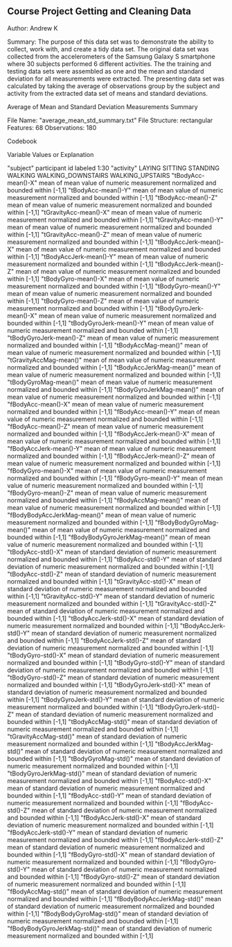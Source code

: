 ## Course Project Getting and Cleaning Data

Author: Andrew K

Summary: The purpose of this data set was to demonstrate the ability to collect, work with, and create a tidy data set. The original data set was collected from the accelerometers of the Samsung Galaxy S smartphone where 30 subjects performed 6 different activities. The the training and testing data sets were assembled as one and the mean and standard deviation for all measurements were extracted. The presenting data set was calculated by taking the average of observations group by the subject and activity from the extracted data set of means and standard deviations.

Average of Mean and Standard Deviation Measurements Summary

File Name: "average_mean_std_summary.txt"
File Structure: rectangular
Features: 68
Observations: 180

Codebook

Variable                        Values or Explanation

"subject"                       participant id labeled 1:30 
"activity"                      LAYING
                                SITTING
                                STANDING
                                WALKING
                                WALKING_DOWNSTAIRS
                                WALKING_UPSTAIRS
"tBodyAcc-mean()-X"             mean of mean value of numeric measurement normalized and bounded within [-1,1]
"tBodyAcc-mean()-Y"             mean of mean value of numeric measurement normalized and bounded within [-1,1]
"tBodyAcc-mean()-Z"             mean of mean value of numeric measurement normalized and bounded within [-1,1]
"tGravityAcc-mean()-X"          mean of mean value of numeric measurement normalized and bounded within [-1,1]
"tGravityAcc-mean()-Y"          mean of mean value of numeric measurement normalized and bounded within [-1,1]
"tGravityAcc-mean()-Z"          mean of mean value of numeric measurement normalized and bounded within [-1,1]
"tBodyAccJerk-mean()-X"         mean of mean value of numeric measurement normalized and bounded within [-1,1]
"tBodyAccJerk-mean()-Y"         mean of mean value of numeric measurement normalized and bounded within [-1,1]
"tBodyAccJerk-mean()-Z"         mean of mean value of numeric measurement normalized and bounded within [-1,1]
"tBodyGyro-mean()-X"            mean of mean value of numeric measurement normalized and bounded within [-1,1]
"tBodyGyro-mean()-Y"            mean of mean value of numeric measurement normalized and bounded within [-1,1]
"tBodyGyro-mean()-Z"            mean of mean value of numeric measurement normalized and bounded within [-1,1]
"tBodyGyroJerk-mean()-X"        mean of mean value of numeric measurement normalized and bounded within [-1,1]
"tBodyGyroJerk-mean()-Y"        mean of mean value of numeric measurement normalized and bounded within [-1,1]
"tBodyGyroJerk-mean()-Z"        mean of mean value of numeric measurement normalized and bounded within [-1,1]
"tBodyAccMag-mean()"            mean of mean value of numeric measurement normalized and bounded within [-1,1]
"tGravityAccMag-mean()"         mean of mean value of numeric measurement normalized and bounded within [-1,1]
"tBodyAccJerkMag-mean()"        mean of mean value of numeric measurement normalized and bounded within [-1,1]
"tBodyGyroMag-mean()"           mean of mean value of numeric measurement normalized and bounded within [-1,1]
"tBodyGyroJerkMag-mean()"       mean of mean value of numeric measurement normalized and bounded within [-1,1]
"fBodyAcc-mean()-X"             mean of mean value of numeric measurement normalized and bounded within [-1,1]
"fBodyAcc-mean()-Y"             mean of mean value of numeric measurement normalized and bounded within [-1,1]
"fBodyAcc-mean()-Z"             mean of mean value of numeric measurement normalized and bounded within [-1,1]
"fBodyAccJerk-mean()-X"         mean of mean value of numeric measurement normalized and bounded within [-1,1]
"fBodyAccJerk-mean()-Y"         mean of mean value of numeric measurement normalized and bounded within [-1,1]
"fBodyAccJerk-mean()-Z"         mean of mean value of numeric measurement normalized and bounded within [-1,1]
"fBodyGyro-mean()-X"            mean of mean value of numeric measurement normalized and bounded within [-1,1]
"fBodyGyro-mean()-Y"            mean of mean value of numeric measurement normalized and bounded within [-1,1]
"fBodyGyro-mean()-Z"            mean of mean value of numeric measurement normalized and bounded within [-1,1]
"fBodyAccMag-mean()"            mean of mean value of numeric measurement normalized and bounded within [-1,1]
"fBodyBodyAccJerkMag-mean()"    mean of mean value of numeric measurement normalized and bounded within [-1,1]
"fBodyBodyGyroMag-mean()"       mean of mean value of numeric measurement normalized and bounded within [-1,1]
"fBodyBodyGyroJerkMag-mean()"   mean of mean value of numeric measurement normalized and bounded within [-1,1]
"tBodyAcc-std()-X"              mean of standard deviation of numeric measurement normalized and bounded within [-1,1]
"tBodyAcc-std()-Y"              mean of standard deviation of numeric measurement normalized and bounded within [-1,1]
"tBodyAcc-std()-Z"              mean of standard deviation of numeric measurement normalized and bounded within [-1,1]
"tGravityAcc-std()-X"           mean of standard deviation of numeric measurement normalized and bounded within [-1,1]
"tGravityAcc-std()-Y"           mean of standard deviation of numeric measurement normalized and bounded within [-1,1]
"tGravityAcc-std()-Z"           mean of standard deviation of numeric measurement normalized and bounded within [-1,1]
"tBodyAccJerk-std()-X"          mean of standard deviation of numeric measurement normalized and bounded within [-1,1]
"tBodyAccJerk-std()-Y"          mean of standard deviation of numeric measurement normalized and bounded within [-1,1]
"tBodyAccJerk-std()-Z"          mean of standard deviation of numeric measurement normalized and bounded within [-1,1]
"tBodyGyro-std()-X"             mean of standard deviation of numeric measurement normalized and bounded within [-1,1]
"tBodyGyro-std()-Y"             mean of standard deviation of numeric measurement normalized and bounded within [-1,1]
"tBodyGyro-std()-Z"             mean of standard deviation of numeric measurement normalized and bounded within [-1,1]
"tBodyGyroJerk-std()-X"         mean of standard deviation of numeric measurement normalized and bounded within [-1,1]
"tBodyGyroJerk-std()-Y"         mean of standard deviation of numeric measurement normalized and bounded within [-1,1]
"tBodyGyroJerk-std()-Z"         mean of standard deviation of numeric measurement normalized and bounded within [-1,1]
"tBodyAccMag-std()"             mean of standard deviation of numeric measurement normalized and bounded within [-1,1]
"tGravityAccMag-std()"          mean of standard deviation of numeric measurement normalized and bounded within [-1,1]
"tBodyAccJerkMag-std()"         mean of standard deviation of numeric measurement normalized and bounded within [-1,1]
"tBodyGyroMag-std()"            mean of standard deviation of numeric measurement normalized and bounded within [-1,1]
"tBodyGyroJerkMag-std()"        mean of standard deviation of numeric measurement normalized and bounded within [-1,1]
"fBodyAcc-std()-X"              mean of standard deviation of numeric measurement normalized and bounded within [-1,1]
"fBodyAcc-std()-Y"              mean of standard deviation of numeric measurement normalized and bounded within [-1,1]
"fBodyAcc-std()-Z"              mean of standard deviation of numeric measurement normalized and bounded within [-1,1]
"fBodyAccJerk-std()-X"          mean of standard deviation of numeric measurement normalized and bounded within [-1,1]
"fBodyAccJerk-std()-Y"          mean of standard deviation of numeric measurement normalized and bounded within [-1,1]
"fBodyAccJerk-std()-Z"          mean of standard deviation of numeric measurement normalized and bounded within [-1,1]
"fBodyGyro-std()-X"             mean of standard deviation of numeric measurement normalized and bounded within [-1,1]
"fBodyGyro-std()-Y"             mean of standard deviation of numeric measurement normalized and bounded within [-1,1]
"fBodyGyro-std()-Z"             mean of standard deviation of numeric measurement normalized and bounded within [-1,1]
"fBodyAccMag-std()"             mean of standard deviation of numeric measurement normalized and bounded within [-1,1]
"fBodyBodyAccJerkMag-std()"     mean of standard deviation of numeric measurement normalized and bounded within [-1,1]
"fBodyBodyGyroMag-std()"        mean of standard deviation of numeric measurement normalized and bounded within [-1,1]
"fBodyBodyGyroJerkMag-std()"    mean of standard deviation of numeric measurement normalized and bounded within [-1,1]

